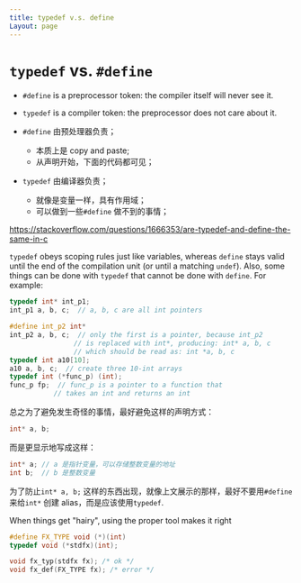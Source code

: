 ```yaml
---
title: typedef v.s. define
Layout: page
---
```


# `typedef` vs. `#define`

-   `#define` is a preprocessor token: the compiler itself will never see it.
-   `typedef` is a compiler token: the preprocessor does not care about it.

-   `#define` 由预处理器负责；
    -   本质上是 copy and paste;
    -   从声明开始，下面的代码都可见；
-   `typedef` 由编译器负责；
    -   就像是变量一样，具有作用域；
    -   可以做到一些`#define` 做不到的事情；

https://stackoverflow.com/questions/1666353/are-typedef-and-define-the-same-in-c

`typedef` obeys scoping rules just like variables, whereas `define` stays valid until the end of the compilation unit (or until a matching `undef`).
Also, some things can be done with `typedef` that cannot be done with `define`.
For example:

```cpp
typedef int* int_p1;
int_p1 a, b, c;  // a, b, c are all int pointers

#define int_p2 int*
int_p2 a, b, c;  // only the first is a pointer, because int_p2
                // is replaced with int*, producing: int* a, b, c
                // which should be read as: int *a, b, c
typedef int a10[10];
a10 a, b, c;  // create three 10-int arrays
typedef int (*func_p) (int);
func_p fp;  // func_p is a pointer to a function that
           // takes an int and returns an int
```





总之为了避免发生奇怪的事情，最好避免这样的声明方式：

```cpp
int* a, b;
```

而是更显示地写成这样：

```cpp
int* a; // a 是指针变量，可以存储整数变量的地址
int b;  // b 是整数变量
```

为了防止`int* a, b;` 这样的东西出现，就像上文展示的那样，最好不要用`#define` 来给`int*` 创建 alias，而是应该使用`typedef`.



When things get "hairy", using the proper tool makes it right

```cpp
#define FX_TYPE void (*)(int)
typedef void (*stdfx)(int);

void fx_typ(stdfx fx); /* ok */
void fx_def(FX_TYPE fx); /* error */
```

